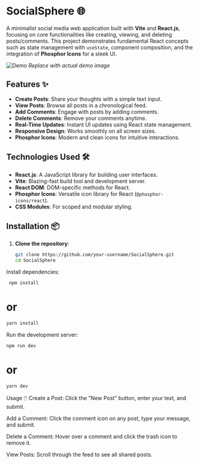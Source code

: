 # SocialSphere 🌐

A minimalist social media web application built with **Vite** and **React.js**, focusing on core functionalities like creating, viewing, and deleting posts/comments. This project demonstrates fundamental React concepts such as state management with `useState`, component composition, and the integration of **Phosphor Icons** for a sleek UI.

![Demo](https://via.placeholder.com/800x400.png?text=SocialSphere+Demo) *Replace with actual demo image*

## Features ✨

- **Create Posts**: Share your thoughts with a simple text input.
- **View Posts**: Browse all posts in a chronological feed.
- **Add Comments**: Engage with posts by adding comments.
- **Delete Comments**: Remove your comments anytime.
- **Real-Time Updates**: Instant UI updates using React state management.
- **Responsive Design**: Works smoothly on all screen sizes.
- **Phosphor Icons**: Modern and clean icons for intuitive interactions.

## Technologies Used 🛠️

- **React.js**: A JavaScript library for building user interfaces.
- **Vite**: Blazing-fast build tool and development server.
- **React DOM**: DOM-specific methods for React.
- **Phosphor Icons**: Versatile icon library for React (`@phosphor-icons/react`).
- **CSS Modules**: For scoped and modular styling.

## Installation 📦

1. **Clone the repository**:
   ```bash
   git clone https://github.com/your-username/SocialSphere.git
   cd SocialSphere
Install dependencies:

```bash
 npm install
```
# or
```bash
yarn install
```
Run the development server:
```bash
npm run dev
```
# or

```bash
yarn dev
```

Usage 🖱️
Create a Post:
Click the "New Post" button, enter your text, and submit.

Add a Comment:
Click the comment icon on any post, type your message, and submit.

Delete a Comment:
Hover over a comment and click the trash icon to remove it.

View Posts:
Scroll through the feed to see all shared posts.
